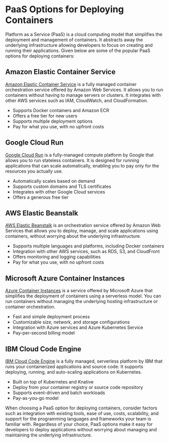 # PaaS Options for Deploying Containers

Platform as a Service (PaaS) is a cloud computing model that simplifies the deployment and management of containers. It abstracts away the underlying infrastructure allowing developers to focus on creating and running their applications. Given below are some of the popular PaaS options for deploying containers:

## Amazon Elastic Container Service

[Amazon Elastic Container Service](https://aws.amazon.com/ecs/) is a fully managed container orchestration service offered by Amazon Web Services. It allows you to run containers without having to manage servers or clusters. It integrates with other AWS services such as IAM, CloudWatch, and CloudFormation.

- Supports Docker containers and Amazon ECR
- Offers a free tier for new users
- Supports multiple deployment options
- Pay for what you use, with no upfront costs

## Google Cloud Run

[Google Cloud Run](https://cloud.google.com/run) is a fully-managed compute platform by Google that allows you to run stateless containers. It is designed for running applications that can scale automatically, enabling you to pay only for the resources you actually use.

- Automatically scales based on demand
- Supports custom domains and TLS certificates
- Integrates with other Google Cloud services
- Offers a generous free tier

## AWS Elastic Beanstalk

[AWS Elastic Beanstalk](https://aws.amazon.com/elasticbeanstalk/) is an orchestration service offered by Amazon Web Services that allows you to deploy, manage, and scale applications using containers, without worrying about the underlying infrastructure.

- Supports multiple languages and platforms, including Docker containers
- Integration with other AWS services, such as RDS, S3, and CloudFront
- Offers monitoring and logging capabilities
- Pay for what you use, with no upfront costs

## Microsoft Azure Container Instances

[Azure Container Instances](https://azure.microsoft.com/en-us/services/container-instances/) is a service offered by Microsoft Azure that simplifies the deployment of containers using a serverless model. You can run containers without managing the underlying hosting infrastructure or container orchestration.

- Fast and simple deployment process
- Customizable size, network, and storage configurations
- Integration with Azure services and Azure Kubernetes Service
- Pay-per-second billing model

## IBM Cloud Code Engine

[IBM Cloud Code Engine](https://www.ibm.com/cloud/code-engine) is a fully managed, serverless platform by IBM that runs your containerized applications and source code. It supports deploying, running, and auto-scaling applications on Kubernetes.

- Built on top of Kubernetes and Knative
- Deploy from your container registry or source code repository
- Supports event-driven and batch workloads
- Pay-as-you-go model

When choosing a PaaS option for deploying containers, consider factors such as integration with existing tools, ease of use, costs, scalability, and support for the programming languages and frameworks your team is familiar with. Regardless of your choice, PaaS options make it easy for developers to deploy applications without worrying about managing and maintaining the underlying infrastructure.